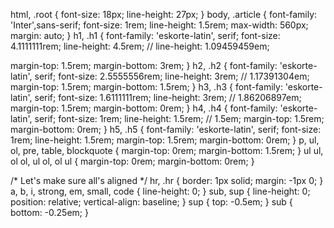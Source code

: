 html, .root {
  font-size: 18px;
  line-height: 27px;
}
body, .article {
  font-family: 'Inter',sans-serif;
  font-size: 1rem;
  line-height: 1.5rem; 
  max-width: 560px;
  margin: auto;
}
h1, .h1 {
  font-family: 'eskorte-latin', serif;
  font-size: 4.1111111rem;
  line-height: 4.5rem;  //  line-height: 1.09459459em;

  margin-top: 1.5rem;
  margin-bottom: 3rem;
}
h2, .h2 {
  font-family: 'eskorte-latin', serif;
  font-size: 2.5555556rem;
  line-height: 3rem; // 1.17391304em;
  margin-top: 1.5rem;
  margin-bottom: 1.5rem;
}
h3, .h3 {
  font-family: 'eskorte-latin', serif;
  font-size: 1.6111111rem;
  line-height: 3rem; // 1.86206897em;
  margin-top: 1.5rem;
  margin-bottom: 0rem;
}
h4, .h4 {
  font-family: 'eskorte-latin', serif;
  font-size: 1rem;
  line-height: 1.5rem; // 1.5em;
  margin-top: 1.5rem;
  margin-bottom: 0rem;
}
h5, .h5 {
  font-family: 'eskorte-latin', serif;
  font-size: 1rem;
  line-height: 1.5rem;
  margin-top: 1.5rem;
  margin-bottom: 0rem;
}
p, ul, ol, pre, table, blockquote {
  margin-top: 0rem;
  margin-bottom: 1.5rem;
}
ul ul, ol ol, ul ol, ol ul {
  margin-top: 0rem;
  margin-bottom: 0rem;
}

/* Let's make sure all's aligned */
hr, .hr {
  border: 1px solid;
  margin: -1px 0;
}
a, b, i, strong, em, small, code {
  line-height: 0;
}
sub, sup {
  line-height: 0;
  position: relative;
  vertical-align: baseline;
}
sup {
  top: -0.5em;
}
sub {
  bottom: -0.25em;
}

